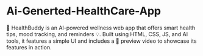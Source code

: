 # Ai-Generted-HealthCare-App
🤖 HealthBuddy is an AI-powered wellness web app that offers smart health tips, mood tracking, and reminders 💡. Built using HTML, CSS, JS, and AI tools, it features a simple UI and includes a 🎥 preview video to showcase its features in action.
